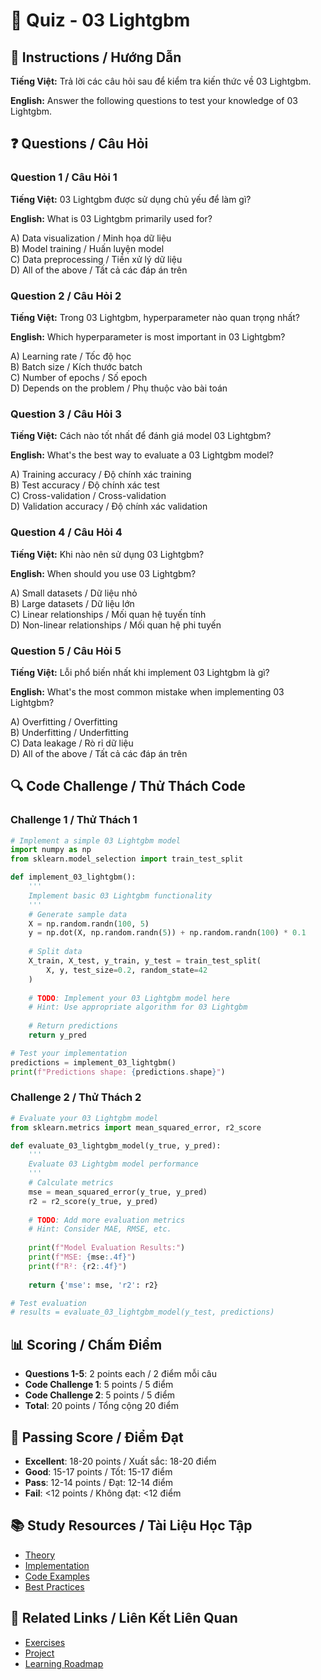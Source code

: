 # 🧠 Quiz - 03 Lightgbm

## 📝 Instructions / Hướng Dẫn

**Tiếng Việt:** Trả lời các câu hỏi sau để kiểm tra kiến thức về 03 Lightgbm.

**English:** Answer the following questions to test your knowledge of 03 Lightgbm.

## ❓ Questions / Câu Hỏi

### Question 1 / Câu Hỏi 1
**Tiếng Việt:** 03 Lightgbm được sử dụng chủ yếu để làm gì?

**English:** What is 03 Lightgbm primarily used for?

A) Data visualization / Minh họa dữ liệu  
B) Model training / Huấn luyện model  
C) Data preprocessing / Tiền xử lý dữ liệu  
D) All of the above / Tất cả các đáp án trên

### Question 2 / Câu Hỏi 2
**Tiếng Việt:** Trong 03 Lightgbm, hyperparameter nào quan trọng nhất?

**English:** Which hyperparameter is most important in 03 Lightgbm?

A) Learning rate / Tốc độ học  
B) Batch size / Kích thước batch  
C) Number of epochs / Số epoch  
D) Depends on the problem / Phụ thuộc vào bài toán

### Question 3 / Câu Hỏi 3
**Tiếng Việt:** Cách nào tốt nhất để đánh giá model 03 Lightgbm?

**English:** What's the best way to evaluate a 03 Lightgbm model?

A) Training accuracy / Độ chính xác training  
B) Test accuracy / Độ chính xác test  
C) Cross-validation / Cross-validation  
D) Validation accuracy / Độ chính xác validation

### Question 4 / Câu Hỏi 4
**Tiếng Việt:** Khi nào nên sử dụng 03 Lightgbm?

**English:** When should you use 03 Lightgbm?

A) Small datasets / Dữ liệu nhỏ  
B) Large datasets / Dữ liệu lớn  
C) Linear relationships / Mối quan hệ tuyến tính  
D) Non-linear relationships / Mối quan hệ phi tuyến

### Question 5 / Câu Hỏi 5
**Tiếng Việt:** Lỗi phổ biến nhất khi implement 03 Lightgbm là gì?

**English:** What's the most common mistake when implementing 03 Lightgbm?

A) Overfitting / Overfitting  
B) Underfitting / Underfitting  
C) Data leakage / Rò rỉ dữ liệu  
D) All of the above / Tất cả các đáp án trên

## 🔍 Code Challenge / Thử Thách Code

### Challenge 1 / Thử Thách 1
```python
# Implement a simple 03 Lightgbm model
import numpy as np
from sklearn.model_selection import train_test_split

def implement_03_lightgbm():
    '''
    Implement basic 03 Lightgbm functionality
    '''
    # Generate sample data
    X = np.random.randn(100, 5)
    y = np.dot(X, np.random.randn(5)) + np.random.randn(100) * 0.1
    
    # Split data
    X_train, X_test, y_train, y_test = train_test_split(
        X, y, test_size=0.2, random_state=42
    )
    
    # TODO: Implement your 03 Lightgbm model here
    # Hint: Use appropriate algorithm for 03 Lightgbm
    
    # Return predictions
    return y_pred

# Test your implementation
predictions = implement_03_lightgbm()
print(f"Predictions shape: {predictions.shape}")
```

### Challenge 2 / Thử Thách 2
```python
# Evaluate your 03 Lightgbm model
from sklearn.metrics import mean_squared_error, r2_score

def evaluate_03_lightgbm_model(y_true, y_pred):
    '''
    Evaluate 03 Lightgbm model performance
    '''
    # Calculate metrics
    mse = mean_squared_error(y_true, y_pred)
    r2 = r2_score(y_true, y_pred)
    
    # TODO: Add more evaluation metrics
    # Hint: Consider MAE, RMSE, etc.
    
    print(f"Model Evaluation Results:")
    print(f"MSE: {mse:.4f}")
    print(f"R²: {r2:.4f}")
    
    return {'mse': mse, 'r2': r2}

# Test evaluation
# results = evaluate_03_lightgbm_model(y_test, predictions)
```

## 📊 Scoring / Chấm Điểm

- **Questions 1-5**: 2 points each / 2 điểm mỗi câu
- **Code Challenge 1**: 5 points / 5 điểm
- **Code Challenge 2**: 5 points / 5 điểm
- **Total**: 20 points / Tổng cộng 20 điểm

## 🎯 Passing Score / Điểm Đạt

- **Excellent**: 18-20 points / Xuất sắc: 18-20 điểm
- **Good**: 15-17 points / Tốt: 15-17 điểm  
- **Pass**: 12-14 points / Đạt: 12-14 điểm
- **Fail**: <12 points / Không đạt: <12 điểm

## 📚 Study Resources / Tài Liệu Học Tập

- [Theory](./THEORY_03_lightgbm.md)
- [Implementation](./IMPLEMENTATION_03_lightgbm.md)
- [Code Examples](./CODE_EXAMPLES_03_lightgbm.md)
- [Best Practices](./BEST_PRACTICES_03_lightgbm.md)

## 🔗 Related Links / Liên Kết Liên Quan

- [Exercises](./EXERCISES_03_lightgbm.md)
- [Project](./PROJECT_03_lightgbm.md)
- [Learning Roadmap](./LEARNING_ROADMAP_03_lightgbm.md)
